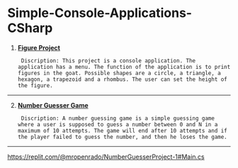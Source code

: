 # Simple-Console-Applications-CSharp
1. [**Figure Project**](https://github.com/calisthenicsGuy/Simple-Console-Applications-CSharp/tree/main/Figure_Project-2021)

        Discription: This project is a console application. The application has a menu. The function of the application is to print figures in the goat. Possible shapes are a circle, a triangle, a hexagon, a trapezoid and a rhombus. The user can set the height of the figure.

-------------------------------------------------------------------------------------------------------------------------------------------------------------------------
2. [**Number Guesser Game**](https://github.com/calisthenicsGuy/Simple-Console-Applications-CSharp/tree/main/Number%20Guesser%20Project/Simple%20Console%20Application)

        Discription: A number guessing game is a simple guessing game where a user is supposed to guess a number between 0 and N in a maximum of 10 attempts. The game will end after 10 attempts and if the player failed to guess the number, and then he loses the game.
-------------------------------------------------------------------------------------------------------------------------------------------------------------------------


https://replit.com/@mropenrado/NumberGuesserProject-1#Main.cs
